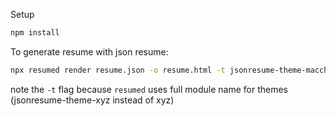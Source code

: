 Setup
```sh
npm install
```

To generate resume with json resume:

```sh
npx resumed render resume.json -o resume.html -t jsonresume-theme-macchiato
```

note the `-t` flag because `resumed` uses full module name for themes (jsonresume-theme-xyz instead of xyz)
